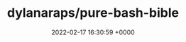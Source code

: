 ---
title: "dylanaraps/pure-bash-bible"
link: "https://github.com/dylanaraps/pure-bash-bible"
date: "2022-02-17 16:30:59 +0000"
description: "📖 A collection of pure bash alternatives to external processes."
category: "github"
---